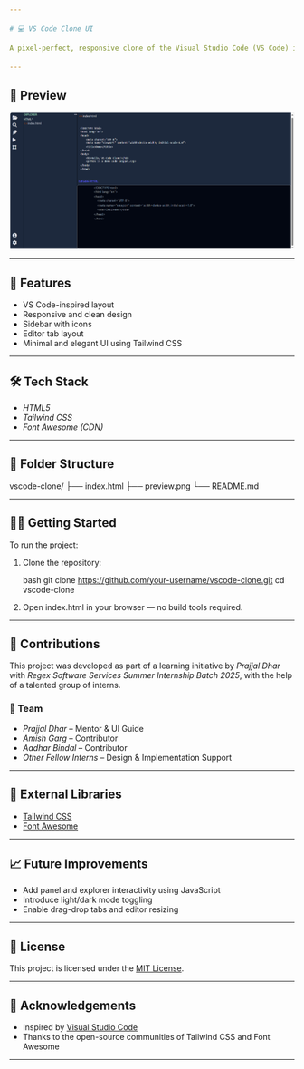 ```yaml
---

# 💻 VS Code Clone UI

A pixel-perfect, responsive clone of the Visual Studio Code (VS Code) interface built using *HTML* and *Tailwind CSS*. This project replicates the layout and structure of the popular VS Code editor purely using frontend technologies and tailwind-css as a css framework used.

---
```


## 📸 Preview

![VS Code Clone Preview](./preview.png)

---

## 🚀 Features

* VS Code-inspired layout
* Responsive and clean design
* Sidebar with icons
* Editor tab layout
* Minimal and elegant UI using Tailwind CSS

---

## 🛠️ Tech Stack

* *HTML5*
* *Tailwind CSS*
* *Font Awesome (CDN)*

---

## 📁 Folder Structure


vscode-clone/
├── index.html
├── preview.png
└── README.md


---

## 🧑‍💻 Getting Started

To run the project:

1. Clone the repository:

   bash
   git clone https://github.com/your-username/vscode-clone.git
   cd vscode-clone
   

2. Open index.html in your browser — no build tools required.

---

## 📌 Contributions

This project was developed as part of a learning initiative by *Prajjal Dhar* with *Regex Software Services Summer Internship Batch 2025*, with the help of a talented group of interns.

### 👥 Team

* *Prajjal Dhar* – Mentor & UI Guide
* *Amish Garg* – Contributor
* *Aadhar Bindal* – Contributor
* *Other Fellow Interns* – Design & Implementation Support

---

## 🧩 External Libraries

* [Tailwind CSS](https://tailwindcss.com/)
* [Font Awesome](https://fontawesome.com/)

---

## 📈 Future Improvements

* Add panel and explorer interactivity using JavaScript
* Introduce light/dark mode toggling
* Enable drag-drop tabs and editor resizing

---

## 📄 License

This project is licensed under the [MIT License](LICENSE).

---

## 🙏 Acknowledgements

* Inspired by [Visual Studio Code](https://code.visualstudio.com/)
* Thanks to the open-source communities of Tailwind CSS and Font Awesome

---
